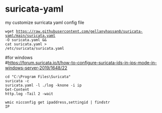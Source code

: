 # suricata-yaml

my customize surricata yaml config file

<code>wget https://raw.githubusercontent.com/gellanyhassan0/suricata-yaml/main/suricata.yaml -O suricata.yaml &&</code><br>
<code>cat suricata.yaml > /etc/suricata/suricata.yaml</code><br>

#for windows<br>
#https://forum.suricata.io/t/how-to-configure-suricata-ids-in-ips-mode-in-windows-server-2019/1648/22

<code>cd "C:\Program Files\Suricata"</code><br>
<code>suricata -c suricata.yaml -l ./log -knone -i ip</code><br>
<code>Get-Content http.log -Tail 2 -wait</code><br>

<code>wmic nicconfig get ipaddress,settingid | findstr IP</code><br>
